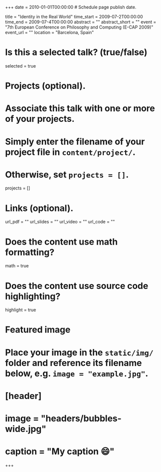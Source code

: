 +++
date = 2010-01-01T00:00:00  # Schedule page publish date.

title = "Identity in the Real World"
time_start = 2009-07-2T00:00:00
time_end = 2009-07-4T00:00:00
abstract = ""
abstract_short = ""
event = "7th European Conference on Philosophy and Computing (E-CAP 2009)"
event_url = ""
location = "Barcelona, Spain"

# Is this a selected talk? (true/false)
selected = true

# Projects (optional).
#   Associate this talk with one or more of your projects.
#   Simply enter the filename of your project file in `content/project/`.
#   Otherwise, set `projects = []`.
projects = []

# Links (optional).
url_pdf = ""
url_slides = ""
url_video = ""
url_code = ""

# Does the content use math formatting?
math = true

# Does the content use source code highlighting?
highlight = true

# Featured image
# Place your image in the `static/img/` folder and reference its filename below, e.g. `image = "example.jpg"`.
# [header]
# image = "headers/bubbles-wide.jpg"
# caption = "My caption :smile:"

+++